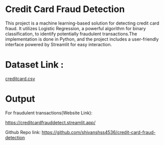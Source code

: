 # Credit Card Fraud Detection
This project is a machine learning-based solution for detecting credit card fraud. It utilizes Logistic Regression, a powerful algorithm for binary classification, to identify potentially fraudulent transactions.The implementation is done in Python, and the project includes a user-friendly interface powered by Streamlit for easy interaction.

# Dataset Link :
[creditcard.csv](https://www.kaggle.com/datasets/mlg-ulb/creditcardfraud)
# Output
For fraudulent transactions(Website Link):

https://creditcardfrauddetect.streamlit.app/

Github Repo link:
https://github.com/shivanshss4536/credit-card-fraud-detection



